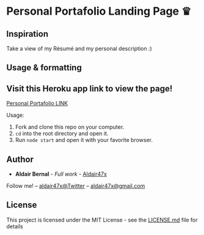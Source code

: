 <h1>Personal Portafolio Landing Page ♛</h1>


## Inspiration

<p>Take a view of my Résumé and my personal description :) </p>

## Usage & formatting

<h2>Visit this Heroku app link to view the page! </h2>

<a href="https://personalportafolio.herokuapp.com/">Personal Portafolio LINK</a>

Usage:

1. Fork and clone this repo on your computer.
3. `cd` into the root directory and open it.
4. Run `node start` and open it with your favorite browser.


## Author

* **Aldair Bernal** - *Full work* - [Aldair47x](https://github.com/Aldair47x)

Follow me! – [aldair47x@Twitter](https://twitter.com/aldair47x) – aldair47x@gmail.com

## License

This project is licensed under the MIT License - see the [LICENSE.md](LICENSE.md) file for details
